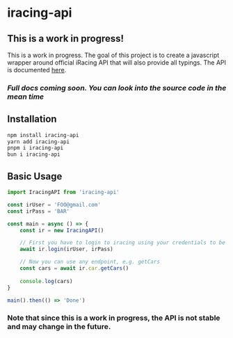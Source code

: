 # iracing-api

## This is a work in progress!

This is a work in progress. The goal of this project is to create a javascript wrapper around official iRacing API that will also provide all typings. The API is documented [here](https://forums.iracing.com/discussion/15068/general-availability-of-data-api/p1).

### _Full docs coming soon. You can look into the source code in the mean time_

## Installation

```bash
npm install iracing-api
yarn add iracing-api
pnpm i iracing-api
bun i iracing-api
```

## Basic Usage


```typescript
import IracingAPI from 'iracing-api'

const irUser = 'FOO@gmail.com'
const irPass = 'BAR'

const main = async () => {
    const ir = new IracingAPI()

    // First you have to login to iracing using your credentials to be able to use the API.
    await ir.login(irUser, irPass)

    // Now you can use any endpoint, e.g. getCars
    const cars = await ir.car.getCars()
    
    console.log(cars)
}

main().then(() => 'Done')
```

### Note that since this is a work in progress, the API is not stable and may change in the future.
